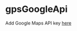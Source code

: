 # gpsGoogleApi

Add Google Maps API key [here](https://github.com/jojodeYeswanth/gpsGoogleApi/blob/master/app/src/release/res/values/google_maps_api.xml)
